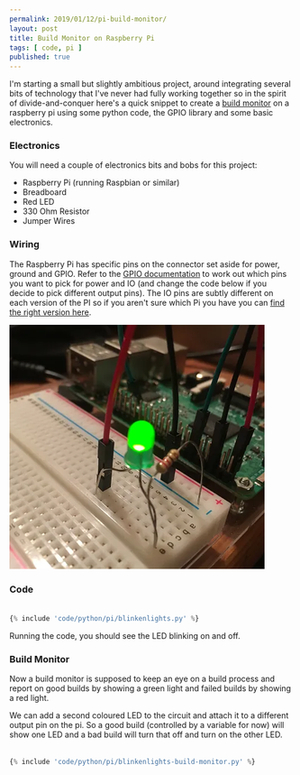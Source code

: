 ```yaml
---
permalink: 2019/01/12/pi-build-monitor/
layout: post
title: Build Monitor on Raspberry Pi
tags: [ code, pi ]
published: true
---
```


I'm starting a small but slightly ambitious project, around integrating several bits of 
technology that I've never had fully working together so in the spirit of divide-and-conquer 
here's a quick snippet to create a <a href="https://en.wikipedia.org/wiki/Daily_build">build monitor</a> 
on a raspberry pi using some python code, the GPIO library and some basic electronics.


### Electronics

You will need a couple of electronics bits and bobs for this project:

* Raspberry Pi (running Raspbian or similar)
* Breadboard
* Red LED
* 330 Ohm Resistor
* Jumper Wires


### Wiring

The Raspberry Pi has specific pins on the connector set aside for power, ground and GPIO. Refer to the 
<a href="https://www.raspberrypi.org/documentation/usage/gpio/">GPIO documentation</a> to work out which 
pins you want to pick for power and IO (and change the code below if you decide to 
pick different output pins). The IO pins are subtly different on each version of the PI so if you aren't 
sure which Pi you have you can <a href="https://www.modmypi.com/blog/raspberry-pi-comparison-table">find the 
right version here</a>.


<img src="/img/posts/pi-build-monitor/pi-led-test.webp" alt="led circuit" />


### Code

```python

{% include 'code/python/pi/blinkenlights.py' %}

```

Running the code, you should see the LED blinking on and off.


### Build Monitor

Now a build monitor is supposed to keep an eye on a build process and report on good builds 
by showing a green light and failed builds by showing a red light. 

We can add a second coloured LED to the circuit and attach it to a different output pin on the pi. So a 
good build (controlled by a variable for now) will show one LED and a bad build will turn that off and 
turn on the other LED.

```python

{% include 'code/python/pi/blinkenlights-build-monitor.py' %}

```
